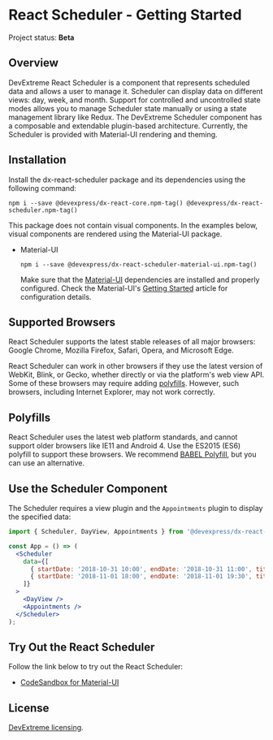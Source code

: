 # React Scheduler - Getting Started

Project status: **Beta**

## Overview

DevExtreme React Scheduler is a component that represents scheduled data and allows a user to manage it. Scheduler can display data on different views: day, week, and month. Support for controlled and uncontrolled state modes allows you to manage Scheduler state manually or using a state management library like Redux. The DevExtreme Scheduler component has a composable and extendable plugin-based architecture. Currently, the Scheduler is provided with Material-UI rendering and theming.

## Installation

Install the dx-react-scheduler package and its dependencies using the following command:

```
npm i --save @devexpress/dx-react-core.npm-tag() @devexpress/dx-react-scheduler.npm-tag()
```

This package does not contain visual components. In the examples below, visual components are rendered using the Material-UI package.

- Material-UI

  ```
  npm i --save @devexpress/dx-react-scheduler-material-ui.npm-tag()
  ```

  Make sure that the [Material-UI](https://material-ui.com/) dependencies are installed and properly configured. Check the Material-UI's [Getting Started](https://material-ui.com/getting-started/installation) article for configuration details.


## Supported Browsers

React Scheduler supports the latest stable releases of all major browsers: Google Chrome, Mozilla Firefox, Safari, Opera, and Microsoft Edge.

React Scheduler can work in other browsers if they use the latest version of WebKit, Blink, or Gecko, whether directly or via the platform's web view API. Some of these browsers may require adding [polyfills](#polyfills). However, such browsers, including Internet Explorer, may not work correctly.

## Polyfills

React Scheduler uses the latest web platform standards, and cannot support older browsers like IE11 and Android 4. Use the ES2015 (ES6) polyfill to support these browsers. We recommend [BABEL Polyfill](https://babeljs.io/docs/usage/polyfill/), but you can use an alternative.

## Use the Scheduler Component

The Scheduler requires a view plugin and the `Appointments` plugin to display the specified data:

```jsx
import { Scheduler, DayView, Appointments } from '@devexpress/dx-react-scheduler-material-ui';

const App = () => (
  <Scheduler
    data={[
      { startDate: '2018-10-31 10:00', endDate: '2018-10-31 11:00', title: 'Meeting' },
      { startDate: '2018-11-01 18:00', endDate: '2018-11-01 19:30', title: 'Go to a gym' },
    ]}
  >
    <DayView />
    <Appointments />
  </Scheduler>
);
```

## Try Out the React Scheduler

Follow the link below to try out the React Scheduler:

- [CodeSandbox for Material-UI](https://codesandbox.io/s/0y4zvoxl8v)

## License

[DevExtreme licensing](https://js.devexpress.com/licensing/).
